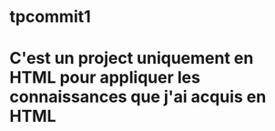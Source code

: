 # tpcommit1
<h1>C'est un project uniquement en HTML pour appliquer les connaissances que j'ai acquis en HTML</h1>
